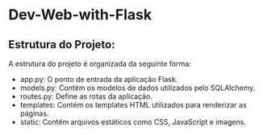 # Dev-Web-with-Flask

## Estrutura do Projeto:
A estrutura do projeto é organizada da seguinte forma:
- app.py: O ponto de entrada da aplicação Flask.
- models.py: Contém os modelos de dados utilizados pelo SQLAlchemy.
- routes.py: Define as rotas da aplicação.
- templates: Contém os templates HTML utilizados para renderizar as páginas.
- static: Contém arquivos estáticos como CSS, JavaScript e imagens.

